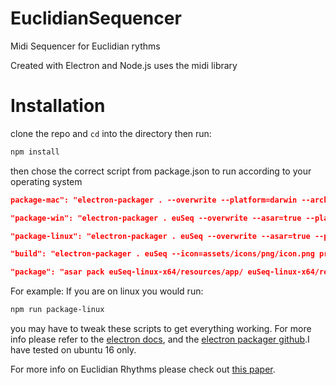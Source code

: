 # EuclidianSequencer
Midi Sequencer for Euclidian rythms

Created with Electron and Node.js uses the midi library 

# Installation
clone the repo and ```cd``` into the directory then run:
```bash
npm install
```
then chose the correct script from package.json to run according to your operating system
```json
package-mac": "electron-packager . --overwrite --platform=darwin --arch=x64 --icon=assets/icons/mac/icon.icns --prune=true --out=release-builds",

"package-win": "electron-packager . euSeq --overwrite --asar=true --platform=win32 --arch=ia32 --icon=assets/icons/win/icon.ico --prune=true --out=release-builds --version-string.CompanyName=CE --version-string.FileDescription=CE --version-string.ProductName=\"Euclidian Beat Sequencer\"",

"package-linux": "electron-packager . euSeq --overwrite --asar=true --platform=linux --arch=x64 --icon=assets/icons/png/icon.png --prune=true --out=release-builds",

"build": "electron-packager . euSeq --icon=assets/icons/png/icon.png prune=true",

"package": "asar pack euSeq-linux-x64/resources/app/ euSeq-linux-x64/resources/app.asar"
```
For example: If you are on linux you would run:
```bash
npm run package-linux
```
you may have to tweak these scripts to get everything working. For more info please refer to the [electron docs](https://www.electronjs.org/docs), and the [electron packager github](https://github.com/electron/electron-packager).I have tested on ubuntu 16 only.

For more info on Euclidian Rhythms please check out [this paper](http://cgm.cs.mcgill.ca/~godfried/publications/banff.pdf).
